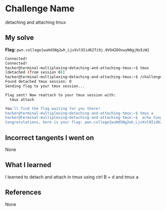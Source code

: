 # Challenge Name
detaching and attaching tmux

## My solve
**Flag:** `pwn.college{wuHdSNg2wh_LjvXvl9Iid62Ti9j.0VO4IDOxwyN0gjNzEzW}`

```bash
Connected!
Connected!
hacker@terminal-multiplexing~detaching-and-attaching-tmux:~$ tmux
[detached (from session 0)]
hacker@terminal-multiplexing~detaching-and-attaching-tmux:~$ /challenge/run
Found detached tmux session: 0
Sending flag to your tmux session...

Flag sent! Now reattach to your tmux session with:
  tmux attach

You'll find the flag waiting for you there!
hacker@terminal-multiplexing~detaching-and-attaching-tmux:~$ tmux a
hacker@terminal-multiplexing~detaching-and-attaching-tmux:~$  echo Congratulations, here is your flag: pwn.college{wuHdSNg2wh_LjvXvl9Iid62Ti9j.0VO4IDOxwyN0gjNzEzW}
Congratulations, here is your flag: pwn.college{wuHdSNg2wh_LjvXvl9Iid62Ti9j.0VO4IDOxwyN0gjNzEzW}
```
## Incorrect tangents I went on
None

## What I learned
I learned to detach and attach in tmux using ctrl B + d and tmux a

## References 
None
